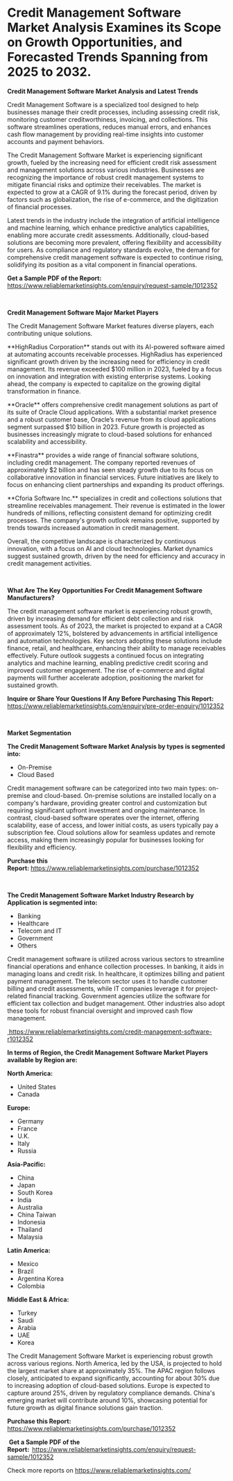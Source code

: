 <p><h1>Credit Management Software Market Analysis Examines its Scope on Growth Opportunities, and Forecasted Trends Spanning from 2025 to 2032.</h1></p><p><strong>Credit Management Software Market Analysis and Latest Trends</strong></p>
<p><p>Credit Management Software is a specialized tool designed to help businesses manage their credit processes, including assessing credit risk, monitoring customer creditworthiness, invoicing, and collections. This software streamlines operations, reduces manual errors, and enhances cash flow management by providing real-time insights into customer accounts and payment behaviors. </p><p>The Credit Management Software Market is experiencing significant growth, fueled by the increasing need for efficient credit risk assessment and management solutions across various industries. Businesses are recognizing the importance of robust credit management systems to mitigate financial risks and optimize their receivables. The market is expected to grow at a CAGR of 9.1% during the forecast period, driven by factors such as globalization, the rise of e-commerce, and the digitization of financial processes.</p><p>Latest trends in the industry include the integration of artificial intelligence and machine learning, which enhance predictive analytics capabilities, enabling more accurate credit assessments. Additionally, cloud-based solutions are becoming more prevalent, offering flexibility and accessibility for users. As compliance and regulatory standards evolve, the demand for comprehensive credit management software is expected to continue rising, solidifying its position as a vital component in financial operations.</p></p>
<p><strong>Get a Sample PDF of the Report:&nbsp;</strong> <a href="https://www.reliablemarketinsights.com/enquiry/request-sample/1012352?utm_campaign=3186&utm_medium=2&utm_source=Github&utm_content=ia&utm_term=06032025&utm_id=credit-management-software">https://www.reliablemarketinsights.com/enquiry/request-sample/1012352</a></p>
<p>&nbsp;</p>
<p><strong>Credit Management Software Major Market Players</strong></p>
<p><p>The Credit Management Software Market features diverse players, each contributing unique solutions. </p><p>**HighRadius Corporation** stands out with its AI-powered software aimed at automating accounts receivable processes. HighRadius has experienced significant growth driven by the increasing need for efficiency in credit management. Its revenue exceeded $100 million in 2023, fueled by a focus on innovation and integration with existing enterprise systems. Looking ahead, the company is expected to capitalize on the growing digital transformation in finance.</p><p>**Oracle** offers comprehensive credit management solutions as part of its suite of Oracle Cloud applications. With a substantial market presence and a robust customer base, Oracle’s revenue from its cloud applications segment surpassed $10 billion in 2023. Future growth is projected as businesses increasingly migrate to cloud-based solutions for enhanced scalability and accessibility.</p><p>**Finastra** provides a wide range of financial software solutions, including credit management. The company reported revenues of approximately $2 billion and has seen steady growth due to its focus on collaborative innovation in financial services. Future initiatives are likely to focus on enhancing client partnerships and expanding its product offerings.</p><p>**Cforia Software Inc.** specializes in credit and collections solutions that streamline receivables management. Their revenue is estimated in the lower hundreds of millions, reflecting consistent demand for optimizing credit processes. The company's growth outlook remains positive, supported by trends towards increased automation in credit management. </p><p>Overall, the competitive landscape is characterized by continuous innovation, with a focus on AI and cloud technologies. Market dynamics suggest sustained growth, driven by the need for efficiency and accuracy in credit management activities.</p></p>
<p>&nbsp;</p>
<p><strong>What Are The Key Opportunities For Credit Management Software Manufacturers?</strong></p>
<p><p>The credit management software market is experiencing robust growth, driven by increasing demand for efficient debt collection and risk assessment tools. As of 2023, the market is projected to expand at a CAGR of approximately 12%, bolstered by advancements in artificial intelligence and automation technologies. Key sectors adopting these solutions include finance, retail, and healthcare, enhancing their ability to manage receivables effectively. Future outlook suggests a continued focus on integrating analytics and machine learning, enabling predictive credit scoring and improved customer engagement. The rise of e-commerce and digital payments will further accelerate adoption, positioning the market for sustained growth.</p></p>
<p><strong>Inquire or Share Your Questions If Any Before Purchasing This Report:</strong> <a href="https://www.reliablemarketinsights.com/enquiry/pre-order-enquiry/1012352?utm_campaign=3186&utm_medium=2&utm_source=Github&utm_content=ia&utm_term=06032025&utm_id=credit-management-software">https://www.reliablemarketinsights.com/enquiry/pre-order-enquiry/1012352</a></p>
<p>&nbsp;</p>
<p><strong>Market Segmentation</strong></p>
<p><strong>The Credit Management Software Market Analysis by types is segmented into:</strong></p>
<p><ul><li>On-Premise</li><li>Cloud Based</li></ul></p>
<p><p>Credit management software can be categorized into two main types: on-premise and cloud-based. On-premise solutions are installed locally on a company's hardware, providing greater control and customization but requiring significant upfront investment and ongoing maintenance. In contrast, cloud-based software operates over the internet, offering scalability, ease of access, and lower initial costs, as users typically pay a subscription fee. Cloud solutions allow for seamless updates and remote access, making them increasingly popular for businesses looking for flexibility and efficiency.</p></p>
<p><strong>Purchase this Report:&nbsp;</strong><a href="https://www.reliablemarketinsights.com/purchase/1012352?utm_campaign=3186&utm_medium=2&utm_source=Github&utm_content=ia&utm_term=06032025&utm_id=credit-management-software">https://www.reliablemarketinsights.com/purchase/1012352</a></p>
<p>&nbsp;</p>
<p><strong>The Credit Management Software Market Industry Research by Application is segmented into:</strong></p>
<p><ul><li>Banking</li><li>Healthcare</li><li>Telecom and IT</li><li>Government</li><li>Others</li></ul></p>
<p><p>Credit management software is utilized across various sectors to streamline financial operations and enhance collection processes. In banking, it aids in managing loans and credit risk. In healthcare, it optimizes billing and patient payment management. The telecom sector uses it to handle customer billing and credit assessments, while IT companies leverage it for project-related financial tracking. Government agencies utilize the software for efficient tax collection and budget management. Other industries also adopt these tools for robust financial oversight and improved cash flow management.</p></p>
<p><a href="https://www.reliablemarketinsights.com/credit-management-software-r1012352?utm_campaign=3186&utm_medium=2&utm_source=Github&utm_content=ia&utm_term=06032025&utm_id=credit-management-software">&nbsp;https://www.reliablemarketinsights.com/credit-management-software-r1012352</a></p>
<p><strong>In terms of Region, the Credit Management Software Market Players available by Region are:</strong></p>
<p>
    <p> <strong> North America: </strong>
        <ul>
            <li>United States</li>
            <li>Canada</li>
        </ul>
        </p> 
    <p> <strong> Europe: </strong>
        <ul>
            <li>Germany</li>
            <li>France</li>
            <li>U.K.</li>
            <li>Italy</li>
            <li>Russia</li>
        </ul>
        </p> 
    <p> <strong> Asia-Pacific: </strong>
        <ul>
            <li>China</li>
            <li>Japan</li>
            <li>South Korea</li>
            <li>India</li>
            <li>Australia</li>
            <li>China Taiwan</li>
            <li>Indonesia</li>
            <li>Thailand</li>
            <li>Malaysia</li>
        </ul>
        </p> 
    <p> <strong> Latin America: </strong>
        <ul>
            <li>Mexico</li>
            <li>Brazil</li>
            <li>Argentina Korea</li>
            <li>Colombia</li>
        </ul>
        </p> 
    <p> <strong> Middle East & Africa: </strong>
        <ul>
            <li>Turkey</li>
            <li>Saudi</li>
            <li>Arabia</li>
            <li>UAE</li>
            <li>Korea</li>
        </ul>
    </p>
    </p>
<p><p>The Credit Management Software Market is experiencing robust growth across various regions. North America, led by the USA, is projected to hold the largest market share at approximately 35%. The APAC region follows closely, anticipated to expand significantly, accounting for about 30% due to increasing adoption of cloud-based solutions. Europe is expected to capture around 25%, driven by regulatory compliance demands. China's emerging market will contribute around 10%, showcasing potential for future growth as digital finance solutions gain traction.</p></p>
<p><strong>Purchase this Report: </strong><a href="https://www.reliablemarketinsights.com/purchase/1012352?utm_campaign=3186&utm_medium=2&utm_source=Github&utm_content=ia&utm_term=06032025&utm_id=credit-management-software">https://www.reliablemarketinsights.com/purchase/1012352</a></p>
<p>&nbsp;<strong>Get a Sample PDF of the Report:&nbsp;&nbsp;</strong><a href="https://www.reliablemarketinsights.com/enquiry/request-sample/1012352?utm_campaign=3186&utm_medium=2&utm_source=Github&utm_content=ia&utm_term=06032025&utm_id=credit-management-software">https://www.reliablemarketinsights.com/enquiry/request-sample/1012352</a></p>
<p><strong></strong></p>
<p>Check more reports on <a href="https://www.reliablemarketinsights.com/?utm_campaign=3186&utm_medium=2&utm_source=Github&utm_content=ia&utm_term=06032025&utm_id=credit-management-software">https://www.reliablemarketinsights.com/</a></p>